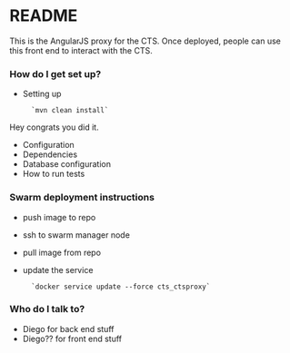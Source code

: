 # README #

This is the AngularJS proxy for the CTS. Once deployed, people can use this front end to interact with the CTS.

### How do I get set up? ###

* Setting up

        `mvn clean install`

Hey congrats you did it.

* Configuration
* Dependencies
* Database configuration
* How to run tests

### Swarm deployment instructions

* push image to repo
* ssh to swarm manager node
* pull image from repo
* update the service

        `docker service update --force cts_ctsproxy`


### Who do I talk to? ###

* Diego for back end stuff
* Diego?? for front end stuff
